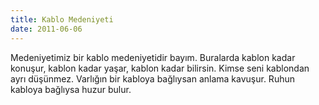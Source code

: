 ```yaml
---
title: Kablo Medeniyeti
date: 2011-06-06
---
```


Medeniyetimiz bir kablo medeniyetidir bayım. Buralarda kablon kadar
konuşur, kablon kadar yaşar, kablon kadar bilirsin. Kimse seni kablondan
ayrı düşünmez. Varlığın bir kabloya bağlıysan anlama kavuşur. Ruhun
kabloya bağlıysa huzur bulur.
